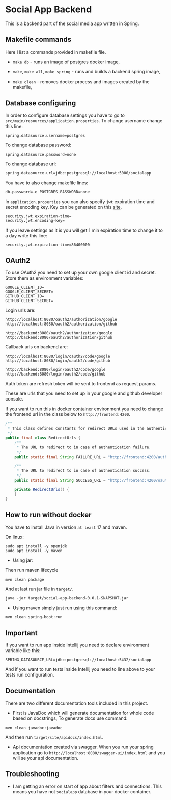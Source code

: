 # Social App Backend

This is a backend part of the social media app written in Spring.

## Makefile commands

Here I list a commands provided in makefile file.

* `make db` - runs an image of postgres docker image,

* `make`, `make all`, `make spring` - runs and builds a backend spring image,

* `make clean` - removes docker process and images created by the makefile,

## Database configuring

In order to configure database settings you have to go to `src/main/resources/application.properties`.
To change username change this line:

```properties
spring.datasource.username=postgres
```

To change database password:

```properties
spring.datasource.password=none
```

To change database url:

```properties
spring.datasource.url=jdbc:postgresql://localhost:5000/socialapp
```

You have to also change makefile lines:

```properties
db-password=-e POSTGRES_PASSWORD=none
```

In `application.properties` you can also specify `jwt` expiration time and secret encoding key.
Key can be generated on this [site](https://www.allkeysgenerator.com/).

```properties
security.jwt.expiration-time=
security.jwt.encoding-key=
```

If you leave settings as it is you will get 1 min expiration time to change it to a day write this line:

```properties
security.jwt.expiration-time=86400000
```

## OAuth2

To use OAuth2 you need to set up your own google client id and secret.
Store them as environment variables:

```properties
GOOGLE_CLIENT_ID=
GOOGLE_CLIENT_SECRET=
GITHUB_CLIENT_ID=
GITHUB_CLIENT_SECRET=
```

Login urls are:

```properties
http://localhost:8080/oauth2/authorization/google
http://localhost:8080/oauth2/authorization/github

http://backend:8080/oauth2/authorization/google
http://backend:8080/oauth2/authorization/github
```

Callback urls on backend are:

```properties
http://localhost:8080/login/oauth2/code/google
http://localhost:8080/login/oauth2/code/github

http://backend:8080/login/oauth2/code/google
http://backend:8080/login/oauth2/code/github
```

Auth token are refresh token will be sent to frontend as request params.

These are urls that you need to set up in your google and github developer console.

If you want to run this in docker container environment you need to change the frontend url in the class
below to `http://frontend:4200`.

```java
/**
 * This class defines constants for redirect URLs used in the authentication process.
 */
public final class RedirectUrls {
    /**
     * The URL to redirect to in case of authentication failure.
     */
    public static final String FAILURE_URL = "http://frontend:4200/auth/login";

    /**
     * The URL to redirect to in case of authentication success.
     */
    public static final String SUCCESS_URL = "http://frontend:4200/oauth";

    private RedirectUrls() {
    }
}
```

## How to run without docker

You have to install Java in version `at least` 17 and maven.

On linux:

```properties
sudo apt install -y openjdk
sudo apt install -y maven
```

* Using jar:

Then run maven lifecycle

```properties
mvn clean package
```

And at last run jar file in `target/`.

```properties
java -jar target/social-app-backend-0.0.1-SNAPSHOT.jar
```

* Using maven simply just run using this command:

```properties
mvn clean spring-boot:run
```

## Important

If you want to run app inside Intellij you need to declare environment variable like this:

```properties
SPRING_DATASOURCE_URL=jdbc:postgresql://localhost:5432/socialapp
```

And if you want to run tests inside Intellij you need to line above to your tests run configuration.

## Documentation

There are two different documentation tools included in this project.

* First is JavaDoc which will generate documentation for whole code based on docstrings,
  To generate docs use command:

```properties
mvn clean javadoc:javadoc
```

And then run `target/site/apidocs/index.html`.

* Api documentation created via swagger. When you run your spring application go to
  `http://localhost:8080/swagger-ui/index.html` and you will se your api documentation.

## Troubleshooting

* I am getting an error on start of app about filters and connections.
  This means you have not `socialapp` database in your docker container.
